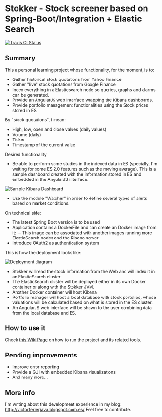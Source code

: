 # Stokker - Stock screener based on Spring-Boot/Integration + Elastic Search 

[![Travis CI Status](https://travis-ci.org/victor-ferrer/stokker.svg?branch=master)](https://travis-ci.org/victor-ferrer/stokker)

## Summary

This a personal learning project whose functionality, for the moment, is to:
- Gather historical stock quotations from Yahoo Finance 
- Gather "live" stock quotations from Google Finance
- Index everything in a Elasticsearch node so queries, graphs and alarms can be generated.
- Provide an AngularJS web interface wrapping the Kibana dashboards.
- Provide portfolio management functionalities using the Stock prices stored in ES.

By "stock quotations", I mean:
- High, low, open and close values (daily values)
- Volume (daily)
- Ticker
- Timestamp of the current value


Desired functionality
- Be able to perform some studies in the indexed data in ES (specially, I´m waiting for some ES 2.0 features such as the moving average). This is a sample dashboard created with the information stored in ES and embedded in the AngularJS interface:

![Sample Kibana Dashboard](https://raw.githubusercontent.com/victor-ferrer/stokker/master/sample%20dashboard.PNG)

- Use the module "Watcher" in order to define several types of alerts based on market conditions.


On technical side:
- The latest Spring Boot version is to be used
- Application contains a DockerFile and can create an Docker image from it:
-- This image can be associated with another images running more ElasticSearch nodes and the Kibana server
- Introduce OAuth2 as authentication system

This is how the deployment looks like:

![Deployment diagram](https://raw.githubusercontent.com/victor-ferrer/stokker/master/deployment_model.PNG)
 
 - Stokker will read the stock information from the Web and will index it in an ElasticSearch cluster.
 - The ElasticSearch cluster will be deployed either in its own Docker container or along with the Stokker JVM.
 - Another Docker container will host Kibana
 - Portfolio manager will host a local database with stock portolios, whose valuations will be calculated based on what is stored in the ES cluster.
 - An AngularJS web interface will be shown to the user combining data from the local database and ES.
 
## How to use it
Check [this Wiki Page](https://github.com/victor-ferrer/stokker/wiki/How-to-run-the-Stokker-services) on how to run the project and its related tools.

## Pending improvements
- Improve error reporting
- Provide a GUI with embedded Kibana visualizations
- And many more...

## More info
I´m writing about this development experience in my blog: http://victorferrerjava.blogspot.com.es/
Feel free to contribute.


